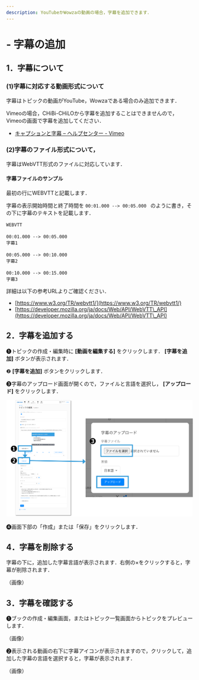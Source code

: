 ```yaml
---
description: YouTubeかWowzaの動画の場合，字幕を追加できます．
---
```


# - 字幕の追加

## 1．字幕について

### (1)字幕に対応する動画形式について

字幕はトピックの動画がYouTube，Wowzaである場合のみ追加できます．

Vimeoの場合，CHiBi-CHiLOから字幕を追加することはできませんので，Vimeoの画面で字幕を追加してください．

* [キャプションと字幕 – ヘルプセンター - Vimeo](https://vimeo.zendesk.com/hc/ja/articles/224968828-%E3%82%AD%E3%83%A3%E3%83%97%E3%82%B7%E3%83%A7%E3%83%B3%E3%81%A8%E5%AD%97%E5%B9%95)

### (2)字幕のファイル形式について，

字幕はWebVTT形式のファイルに対応しています．

#### 字幕ファイルのサンプル

最初の行にWEBVTTと記載します．

字幕の表示開始時間と終了時間を `00:01.000 --> 00:05.000
` のように書き，その下に字幕のテキストを記載します．

```
WEBVTT

00:01.000 --> 00:05.000
字幕1

00:05.000 --> 00:10.000
字幕2

00:10.000 --> 00:15.000
字幕3
```

詳細は以下の参考URLよりご確認ください．

* [https://www.w3.org/TR/webvtt1/](https://www.w3.org/TR/webvtt1/)
* [https://developer.mozilla.org/ja/docs/Web/API/WebVTT\_API](https://developer.mozilla.org/ja/docs/Web/API/WebVTT\_API)

## 2．字幕を追加する

❶トピックの作成・編集時に **\[動画を編集する]** をクリックします． **\[字幕を追加]** ボタンが表示されます．

❷ **\[字幕を追加]** ボタンをクリックします．

❸字幕のアップロード画面が開くので，ファイルと言語を選択し， **\[アップロード]** をクリックします．

![](<../.gitbook/assets/image (483).png>)

❹画面下部の「作成」または「保存」をクリックします．

## 4．字幕を削除する

字幕の下に，追加した字幕言語が表示されます．右側の×をクリックすると，字幕が削除されます．

（画像）

## 3．字幕を確認する

❶ブックの作成・編集画面，またはトピック一覧画面からトピックをプレビューします．

（画像）

❷表示される動画の右下に字幕アイコンが表示されますので，クリックして，追加した字幕の言語を選択すると，字幕が表示されます．

（画像）

